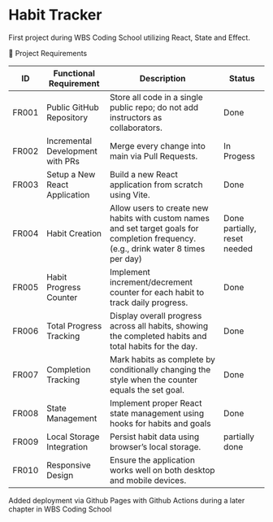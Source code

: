 # Habit Tracker

First project during WBS Coding School utilizing React, State and Effect.

📝 Project Requirements

| ID    | Functional Requirement           | Description                                                                                                                           | Status                       |
| ----- | -------------------------------- | ------------------------------------------------------------------------------------------------------------------------------------- | ---------------------------- |
| FR001 | Public GitHub Repository         | Store all code in a single public repo; do not add instructors as collaborators.                                                      | Done                         |
| FR002 | Incremental Development with PRs | Merge every change into main via Pull Requests.                                                                                       | In Progess                   |
| FR003 | Setup a New React Application    | Build a new React application from scratch using Vite.                                                                                | Done                         |
| FR004 | Habit Creation                   | Allow users to create new habits with custom names and set target goals for completion frequency. (e.g., drink water 8 times per day) | Done partially, reset needed |
| FR005 | Habit Progress Counter           | Implement increment/decrement counter for each habit to track daily progress.                                                         | Done                         |
| FR006 | Total Progress Tracking          | Display overall progress across all habits, showing the completed habits and total habits for the day.                                | Done                         |
| FR007 | Completion Tracking              | Mark habits as complete by conditionally changing the style when the counter equals the set goal.                                     | Done                         |
| FR008 | State Management                 | Implement proper React state management using hooks for habits and goals                                                              | Done                         |
| FR009 | Local Storage Integration        | Persist habit data using browser’s local storage.                                                                                     | partially done               |
| FR010 | Responsive Design                | Ensure the application works well on both desktop and mobile devices.                                                                 |

Added deployment via Github Pages with Github Actions during a later chapter in WBS Coding School
